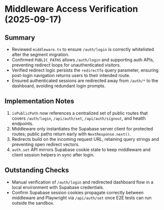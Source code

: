 # Middleware Access Verification (2025-09-17)

## Summary
- Reviewed `middleware.ts` to ensure `/auth/login` is correctly whitelisted after the segment migration.
- Confirmed `PUBLIC_PATHS` allows `/auth/login` and supporting auth APIs, preventing redirect loops for unauthenticated visitors.
- Verified redirect logic persists the `redirectTo` query parameter, ensuring post-login navigation returns users to their intended route.
- Ensured authenticated sessions are redirected away from `/auth/*` to the dashboard, avoiding redundant login prompts.

## Implementation Notes
1. `isPublicPath` now references a centralized set of public routes that covers `/auth/login`, `/api/auth/set`, `/api/auth/signout`, and health endpoints.
2. Middleware only instantiates the Supabase server client for protected routes; public paths return early with `NextResponse.next()`.
3. Redirects build on the incoming request URL, retaining query strings and preventing open redirect vectors.
4. `auth.set` API mirrors Supabase cookie state to keep middleware and client session helpers in sync after login.

## Outstanding Checks
- Manual verification of `/auth/login` and redirected dashboard flow in a local environment with Supabase credentials.
- Confirm Supabase session cookies propagate correctly between middleware and Playwright via `/api/auth/set` once E2E tests can run outside the sandbox.
